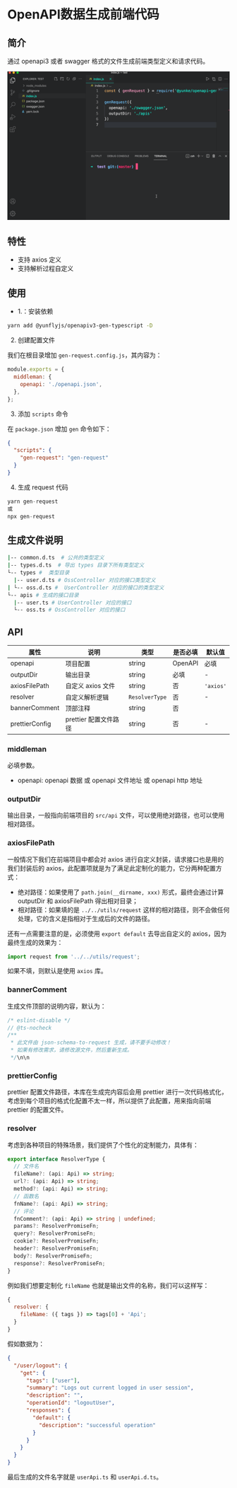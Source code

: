 # OpenAPI数据生成前端代码

## 简介

通过 openapi3 或者 swagger 格式的文件生成前端类型定义和请求代码。

![demo](https://github.com/yunke-yunfly/openapiv3-gen-typescript/blob/master/image/request-gen.gif?raw=true)

## 特性

- 支持 axios 定义
- 支持解析过程自定义

## 使用

- 1.：安装依赖

```bash
yarn add @yunflyjs/openapiv3-gen-typescript -D
```

2. 创建配置文件

我们在根目录增加 `gen-request.config.js`，其内容为：

```js
module.exports = {
  middleman: {
    openapi: './openapi.json',
  },
};
```

3. 添加 `scripts` 命令

在 `package.json` 增加 `gen` 命令如下：

```json
{
  "scripts": {
    "gen-request": "gen-request"
  }
}
```

4. 生成 request 代码

```js
yarn gen-request
或
npx gen-request
```

## 生成文件说明

```bash
|-- common.d.ts  # 公共的类型定义
|-- types.d.ts  # 导出 types 目录下所有类型定义
└-- types #  类型目录
  |-- user.d.ts # OssController 对应的接口类型定义
| └-- oss.d.ts #  UserController 对应的接口的类型定义
└-- apis # 生成的接口目录
  |-- user.ts # UserController 对应的接口
  └-- oss.ts # OssController 对应的接口
```

## API

| 属性           | 说明                  | 类型           | 是否必填 | 默认值    |
| -------------- | --------------------- | -------------- | -------- | --------- |
| openapi        | 项目配置              | string         | OpenAPI  | 必填      |
| outputDir      | 输出目录              | string         | 必填     | -         |
| axiosFilePath  | 自定义 axios 文件     | string         | 否       | `'axios'` |
| resolver       | 自定义解析逻辑        | `ResolverType` | 否       | -         |
| bannerComment  | 顶部注释              | string         | 否       |           |
| prettierConfig | prettier 配置文件路径 | string         | 否       | -         |

### middleman

必填参数。

- openapi: openapi 数据 或 openapi 文件地址 或 openapi http 地址

### outputDir

输出目录，一般指向前端项目的 `src/api` 文件，可以使用绝对路径，也可以使用相对路径。

### axiosFilePath

一般情况下我们在前端项目中都会对 axios 进行自定义封装，请求接口也是用的我们封装后的 axios，此配置项就是为了满足此定制化的能力，它分两种配置方式：

- 绝对路径：如果使用了 `path.join(__dirname, xxx)` 形式，最终会通过计算 outputDir 和 axiosFilePath 得出相对目录；
- 相对路径：如果填的是 `../../utils/request` 这样的相对路径，则不会做任何处理，它的含义是指相对于生成后的文件的路径。

还有一点需要注意的是，必须使用 `export default` 去导出自定义的 axios，因为最终生成的效果为：

```js
import request from '../../utils/request';
```

如果不填，则默认是使用 `axios` 库。

### bannerComment

生成文件顶部的说明内容，默认为：

```js
/* eslint-disable */
// @ts-nocheck
/**
 * 此文件由 json-schema-to-request 生成，请不要手动修改！
 * 如果有修改需求，请修改源文件，然后重新生成。
 */\n\n
```

### prettierConfig

prettier 配置文件路径，本库在生成完内容后会用 prettier 进行一次代码格式化，考虑到每个项目的格式化配置不太一样，所以提供了此配置，用来指向前端 prettier 的配置文件。

### resolver

考虑到各种项目的特殊场景，我们提供了个性化的定制能力，具体有：

```ts
export interface ResolverType {
  // 文件名
  fileName?: (api: Api) => string;
  url?: (api: Api) => string;
  method?: (api: Api) => string;
  // 函数名
  fnName?: (api: Api) => string;
  // 评论
  fnComment?: (api: Api) => string | undefined;
  params?: ResolverPromiseFn;
  query?: ResolverPromiseFn;
  cookie?: ResolverPromiseFn;
  header?: ResolverPromiseFn;
  body?: ResolverPromiseFn;
  response?: ResolverPromiseFn;
}
```

例如我们想要定制化 `fileName` 也就是输出文件的名称，我们可以这样写：

```js
{
  resolver: {
    fileName: ({ tags }) => tags[0] + 'Api';
  }
}
```

假如数据为：

```json
{
  "/user/logout": {
    "get": {
      "tags": ["user"],
      "summary": "Logs out current logged in user session",
      "description": "",
      "operationId": "logoutUser",
      "responses": {
        "default": {
          "description": "successful operation"
        }
      }
    }
  }
}
```

最后生成的文件名字就是 `userApi.ts` 和 `userApi.d.ts`。
